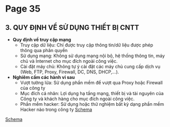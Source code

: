 # Page 35

## 3. QUY ĐỊNH VỀ SỬ DỤNG THIẾT BỊ CNTT

*   **Quy định về truy cập mạng**
    *   Truy cập dữ liệu: Chỉ được truy cập thông tin/dữ liệu được phép thông qua phân quyền
    *   Sử dụng mạng: Không sử dụng mạng nội bộ, hệ thống thông tin, máy chủ và Internet cho mục đích ngoài công việc.
    *   Cài đặt máy chủ: Không tự ý cài đặt các máy chủ cung cấp dịch vụ (Web, FTP, Proxy, Firewall, DC, DNS, DHCP,...).
*   **Nghiêm cấm các hành vi sau**
    *   Vượt tường lửa: Sử dụng phần mềm để vượt qua Proxy hoặc Firewall của công ty
    *   Mục đích cá nhân: Lợi dụng hạ tầng mạng, thiết bị và tài nguyên của Công ty và khách hàng cho mục đích ngoài công việc.
    *   Phần mềm hacker: Sử dụng hoặc thử nghiệm bất kỳ dạng phần mềm Hacker nào trong công ty
[Schema](table_img/page_35_table_1.png)

[Schema](page_35_img_0.png)

